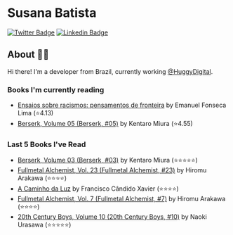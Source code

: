 # Susana Batista

[![Twitter Badge](https://img.shields.io/badge/-Twitter-blue?style=flat-square&logo=Twitter&logoColor=white&link=https://www.twitter.com/susanabatistas)](https://www.twitter.com/susanabatistas/)
[![Linkedin Badge](https://img.shields.io/badge/-Linkedin-blue?style=flat-square&logo=Linkedin&logoColor=white&link=https://www.linkedin.com/in/susanabatistas/)](https://www.linkedin.com/in/susanabatistas/)

## About :woman_technologist:

Hi there! I'm a developer from Brazil, currently working [@HuggyDigital](https://github.com/HuggyDigital).

### Books I'm currently reading
<!-- GOODREADS-LIST:START -->
- [Ensaios sobre racismos: pensamentos de fronteira](https://www.goodreads.com/review/show/4341703461?utm_medium=api&utm_source=rss) by Emanuel Fonseca Lima (⭐️4.13)
- [Berserk, Volume 05 (Berserk, #05)](https://www.goodreads.com/review/show/4348068813?utm_medium=api&utm_source=rss) by Kentaro Miura (⭐️4.55)
<!-- GOODREADS-LIST:END -->

### Last 5 Books I've Read
<!-- GOODREADS-READ-LIST:START -->
- [Berserk, Volume 03 (Berserk, #03)](https://www.goodreads.com/review/show/4341702158?utm_medium=api&utm_source=rss) by Kentaro Miura (⭐⭐⭐⭐⭐)
- [Fullmetal Alchemist, Vol. 23 (Fullmetal Alchemist, #23)](https://www.goodreads.com/review/show/3895657214?utm_medium=api&utm_source=rss) by Hiromu Arakawa (⭐⭐⭐⭐)
- [A Caminho da Luz](https://www.goodreads.com/review/show/3761968769?utm_medium=api&utm_source=rss) by Francisco Cândido Xavier (⭐⭐⭐⭐)
- [Fullmetal Alchemist, Vol. 7 (Fullmetal Alchemist, #7)](https://www.goodreads.com/review/show/3844327749?utm_medium=api&utm_source=rss) by Hiromu Arakawa (⭐⭐⭐⭐)
- [20th Century Boys, Volume 10 (20th Century Boys, #10)](https://www.goodreads.com/review/show/4285210802?utm_medium=api&utm_source=rss) by Naoki Urasawa (⭐⭐⭐⭐⭐)
<!-- GOODREADS-READ-LIST:END -->
